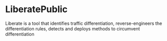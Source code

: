 # LiberatePublic
Liberate is a tool that identifies traffic differentiation, reverse-engineers the differentiation rules, detects and deploys methods to circumvent differentiation
